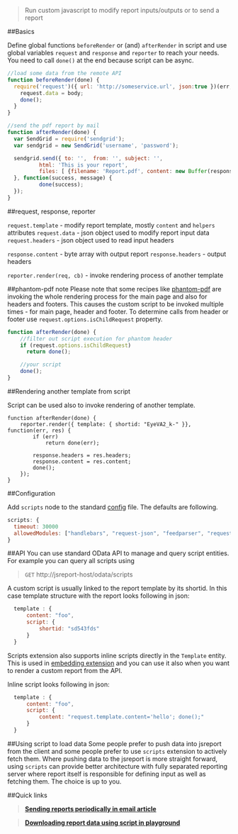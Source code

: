 > Run custom javascript to modify report inputs/outputs or to send a report

##Basics

Define global functions `beforeRender`  or (and) `afterRender` in script and use global variables `request` and `response` and `reporter` to reach your needs. You need to call `done()` at the end because script can be async. 

```js
//load some data from the remote API
function beforeRender(done) {
  require('request')({ url: 'http://someservice.url', json:true })(err, body, response) {
    request.data = body;
    done();
  }
}

//send the pdf report by mail
function afterRender(done) {
  var SendGrid = require('sendgrid');
  var sendgrid = new SendGrid('username', 'password');

  sendgrid.send({ to: '',  from: '', subject: '',
          html: 'This is your report',
          files: [ {filename: 'Report.pdf', content: new Buffer(response.content) }]
  }, function(success, message) {          
          done(success);
  });
}
```

##request, response, reporter

`request.template` - modify report template, mostly `content` and `helpers` attributes
`request.data` - json object used to modify report input data
`request.headers` - json object used to read input headers

`response.content` - byte array with output report
`response.headers` - output headers

`reporter.render(req, cb)` - invoke rendering process of another template

##phantom-pdf note
Please note that some recipes like [phantom-pdf](/learn/phantom-pdf) are invoking the whole rendering process for the main page and also for headers and footers. This causes the custom script to be invoked multiple times - for main page, header and footer. To determine calls from header or footer use `request.options.isChildRequest` property.

```js
function afterRender(done) {
    //filter out script execution for phantom header
    if (request.options.isChildRequest)
      return done();

    //your script
    done();
}
```

##Rendering another template from script

Script can be used also to invoke rendering of another template. 
```
function afterRender(done) {
    reporter.render({ template: { shortid: "EyeVA2_k-" }}, function(err, res) {
        if (err)
            return done(err);
        
        response.headers = res.headers;
        response.content = res.content;
        done();
    });    
}
```

##Configuration

Add `scripts` node to the standard [config](https://github.com/jsreport/jsreport/blob/master/config.md) file. The defaults are following.
```js
scripts: {
  timeout: 30000
  allowedModules: ["handlebars", "request-json", "feedparser", "request", "underscore", "constants", "sendgrid"]
}
```

##API
You can use standard OData API to manage and query script entities. For example you can query all scripts using
> `GET` http://jsreport-host/odata/scripts

A custom script is usually linked to the report template by its shortid. In this case template structure with the report looks following in json:

```js
  template : {
	  content: "foo",
	  script: {
		  shortid: "sd543fds"		  
	  }
  }
```  

Scripts extension also supports inline scripts directly in the `Template` entity. This is used in [embedding extension](/learn/embedding) and you can use it also when you want to render a custom report from the API. 

Inline script looks following in json:

```js
  template : {
	  content: "foo",
	  script: {
		  content: "request.template.content='hello'; done();"		  
	  }
  }
```


##Using script to load data
Some people prefer to push data into jsreport from the client and some people prefer to use `scripts` extension to actively fetch them. Where pushing data to the jsreport is more straight forward, using `scripts` can provide better architecture with fully separated reporting server where report itself is responsible for defining input as well as fetching them. The choice is up to you. 


##Quick links
> **[Sending reports periodically in email article](http://jsreport.net/blog/sending-reports-periodically-in-email)**

> **[Downloading report data using script in playground](https://playground.jsreport.net/#/playground/lyWJuycgAc)**
